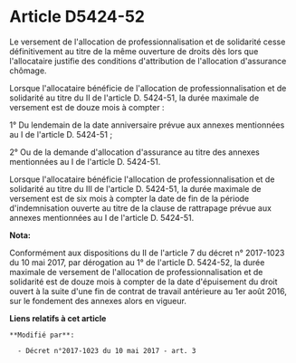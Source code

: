 # Article D5424-52

Le versement de l'allocation de professionnalisation et de solidarité cesse définitivement au titre de la même ouverture de
droits dès lors que l'allocataire justifie des conditions d'attribution de l'allocation d'assurance chômage.

Lorsque l'allocataire bénéficie de l'allocation de professionnalisation et de solidarité au titre du II de l'article D.
5424-51, la durée maximale de versement est de douze mois à compter :

1° Du lendemain de la date anniversaire prévue aux annexes mentionnées au I de l'article D. 5424-51 ;

2° Ou de la demande d'allocation d'assurance au titre des annexes mentionnées au I de l'article D. 5424-51.

Lorsque l'allocataire bénéficie l'allocation de professionnalisation et de solidarité au titre du III de l'article D.
5424-51, la durée maximale de versement est de six mois à compter la date de fin de la période d'indemnisation ouverte au
titre de la clause de rattrapage prévue aux annexes mentionnées au I de l'article D. 5424-51.

**Nota:**

Conformément aux dispositions du II de l'article 7 du décret n° 2017-1023 du 10 mai 2017, par dérogation au 1° de l'article
D. 5424-52, la durée maximale de versement de l'allocation de professionnalisation et de solidarité est de douze mois à
compter de la date d'épuisement du droit ouvert à la suite d'une fin de contrat de travail antérieure au 1er août 2016, sur
le fondement des annexes alors en vigueur.

**Liens relatifs à cet article**

	**Modifié par**:

	  - Décret n°2017-1023 du 10 mai 2017 - art. 3
